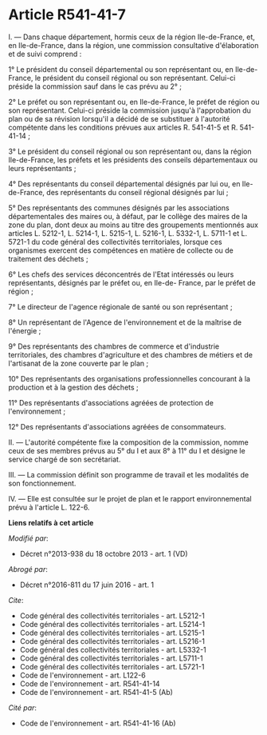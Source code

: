 # Article R541-41-7

I. ― Dans chaque département, hormis ceux de la région Ile-de-France, et, en Ile-de-France, dans la région, une commission
consultative d'élaboration et de suivi comprend : 

1° Le président du conseil départemental ou son représentant ou, en Ile-de-France, le président du conseil régional ou son
représentant. Celui-ci préside la commission sauf dans le cas prévu au 2° ; 

2° Le préfet ou son représentant ou, en Ile-de-France, le préfet de région ou son représentant. Celui-ci préside la
commission jusqu'à l'approbation du plan ou de sa révision lorsqu'il a décidé de se substituer à l'autorité compétente dans
les conditions prévues aux articles R. 541-41-5 et R. 541-41-14 ; 

3° Le président du conseil régional ou son représentant ou, dans la région Ile-de-France, les préfets et les présidents des
conseils départementaux ou leurs représentants ; 

4° Des représentants du conseil départemental désignés par lui ou, en Ile-de-France, des représentants du conseil régional
désignés par lui ; 

5° Des représentants des communes désignés par les associations départementales des maires ou, à défaut, par le collège des
maires de la zone du plan, dont deux au moins au titre des groupements mentionnés aux articles L. 5212-1, L. 5214-1, L.
5215-1, L. 5216-1, L. 5332-1, 
L. 5711-1 et L. 5721-1 du code général des collectivités territoriales, lorsque ces organismes exercent des compétences en
matière de collecte ou de traitement des déchets ; 

6° Les chefs des services déconcentrés de l'Etat intéressés ou leurs représentants, désignés par le préfet ou, en Ile-de-
France, par le préfet de région ; 

7° Le directeur de l'agence régionale de santé ou son représentant ; 

8° Un représentant de l'Agence de l'environnement et de la maîtrise de l'énergie ; 

9° Des représentants des chambres de commerce et d'industrie territoriales, des chambres d'agriculture et des chambres de
métiers et de l'artisanat de la zone couverte par le plan ; 

10° Des représentants des organisations professionnelles concourant à la production et à la gestion des déchets ; 

11° Des représentants d'associations agréées de protection de l'environnement ; 

12° Des représentants d'associations agréées de consommateurs. 

II. ― L'autorité compétente fixe la composition de la commission, nomme ceux de ses membres prévus au 5° du I et aux 8° à 11°
du I et désigne le service chargé de son secrétariat. 

III. ― La commission définit son programme de travail et les modalités de son fonctionnement. 

IV. ― Elle est consultée sur le projet de plan et le rapport environnemental prévu à l'article L. 122-6.

**Liens relatifs à cet article**

_Modifié par_:

  - Décret n°2013-938 du 18 octobre 2013 - art. 1 (VD)

_Abrogé par_:

  - Décret n°2016-811 du 17 juin 2016 - art. 1

_Cite_:

  - Code général des collectivités territoriales - art. L5212-1
  - Code général des collectivités territoriales - art. L5214-1
  - Code général des collectivités territoriales - art. L5215-1
  - Code général des collectivités territoriales - art. L5216-1
  - Code général des collectivités territoriales - art. L5332-1
  - Code général des collectivités territoriales - art. L5711-1
  - Code général des collectivités territoriales - art. L5721-1
  - Code de l'environnement - art. L122-6
  - Code de l'environnement - art. R541-41-14
  - Code de l'environnement - art. R541-41-5 (Ab)

_Cité par_:

  - Code de l'environnement - art. R541-41-16 (Ab)
